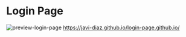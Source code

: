 # Login Page
![preview-login-page](https://user-images.githubusercontent.com/88525089/135734609-d6964e4d-d767-426d-956b-d96067aeb8f1.png)
https://javi-diaz.github.io/login-page.github.io/
